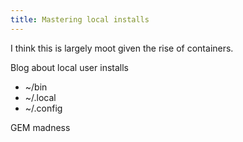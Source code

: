 ```yaml
---
title: Mastering local installs
---
```


I think this is largely moot given the rise of containers.

Blog about local user installs

* ~/bin
* ~/.local
* ~/.config

GEM madness
